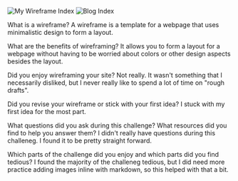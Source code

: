 ![My Wireframe Index](/imgs/wireframe-index.png)
![Blog Index](/imgs/wireframe-blog-index.png)

What is a wireframe?
A wireframe is a template for a webpage that uses minimalistic design to form a layout.

What are the benefits of wireframing?
It allows you to form a layout for a webpage without having to be worried about colors or other design aspects besides the layout.

Did you enjoy wireframing your site?
Not really. It wasn't something that I necessarily disliked, but I never really like to spend a lot of time on "rough drafts".

Did you revise your wireframe or stick with your first idea?
I stuck with my first idea for the most part.

What questions did you ask during this challenge? What resources did you find to help you answer them?
I didn't really have questions during this challeneg. I found it to be pretty straight forward.

Which parts of the challenge did you enjoy and which parts did you find tedious?
I found the majority of the challeneg tedious, but I did need more practice adding images inline with markdown, so this helped with that a bit.